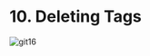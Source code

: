 # 10. Deleting Tags

![git16](https://user-images.githubusercontent.com/50626798/231837495-72537796-d455-47de-86b1-e5172c987276.png)
